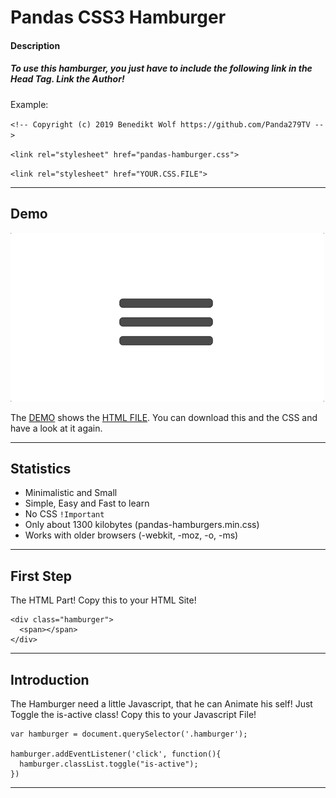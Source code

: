 # Pandas CSS3 Hamburger
#### Description 


##### To use this hamburger, you just have to include the following link in the Head Tag. Link the Author!

Example:

`<!-- Copyright (c) 2019 Benedikt Wolf https://github.com/Panda279TV -->`

`<link rel="stylesheet" href="pandas-hamburger.css">`

`<link rel="stylesheet" href="YOUR.CSS.FILE">`

---

## Demo
![](pandas-hamburger-demo.gif)

The [DEMO](https://github.com/Panda279TV/Pandas-CSS3-Hamburger/blob/master/pandas-hamburger-demo.gif) shows the [HTML FILE](https://github.com/Panda279TV/Pandas-CSS3-Hamburger/blob/master/pandas-hamburger-test.html). You can download this and the CSS and have a look at it again.

---

## Statistics
- Minimalistic and Small
- Simple, Easy and Fast to learn
- No CSS `!Important`
- Only about 1300 kilobytes (pandas-hamburgers.min.css)
- Works with older browsers (-webkit, -moz, -o, -ms)

---

## First Step


The HTML Part! Copy this to your HTML Site!


    <div class="hamburger">
      <span></span>
    </div>

---

## Introduction

The Hamburger need a little Javascript, that he can Animate his self! Just Toggle the is-active class! Copy this to your Javascript File!


    var hamburger = document.querySelector('.hamburger');

    hamburger.addEventListener('click', function(){
      hamburger.classList.toggle("is-active");
    })

---

